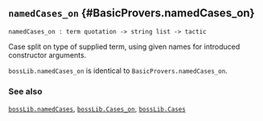 ## `namedCases_on` {#BasicProvers.namedCases_on}


```
namedCases_on : term quotation -> string list -> tactic

```



Case split on type of supplied term, using given names for introduced
constructor arguments.


`bossLib.namedCases_on` is identical to `BasicProvers.namedCases_on`.

### See also

[`bossLib.namedCases`](#bossLib.namedCases), [`bossLib.Cases_on`](#bossLib.Cases_on), [`bossLib.Cases`](#bossLib.Cases)

